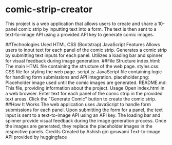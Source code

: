 # comic-strip-creator
This project is a web application that allows users to create and share a 10-panel comic strip by inputting text into a form. The text is then sent to a text-to-image API using a provided API key to generate comic images.

##Technologies Used
HTML
CSS (Bootstrap)
JavaScript
Features
Allows users to input text for each panel of the comic strip.
Generates a comic strip by submitting text inputs for each panel.
Utilizes a loading bar and spinner for visual feedback during image generation.
##File Structure
index.html: The main HTML file containing the structure of the web page.
styles.css: CSS file for styling the web page.
script.js: JavaScript file containing logic for handling form submissions and API integration.
placeholder.png: Placeholder image used until the comic images are generated.
README.md: This file, providing information about the project.
Usage
Open index.html in a web browser.
Enter text for each panel of the comic strip in the provided text areas.
Click the "Generate Comic" button to create the comic strip.
##How It Works
The web application uses JavaScript to handle form submissions for each panel.
Upon submitting the form for a panel, the text input is sent to a text-to-image API using an API key.
The loading bar and spinner provide visual feedback during the image generation process.
Once the images are generated, they replace the placeholder images in the respective panels.
Credits
Created by Ashish giri goswami
Text-to-image API provided by huggingface
